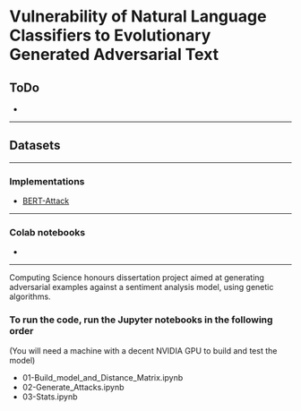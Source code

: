 # Vulnerability of Natural Language Classifiers to Evolutionary Generated Adversarial Text

## ToDo
- 
---
## Datasets

---
### Implementations
- [BERT-Attack](https://github.com/LinyangLee/BERT-Attack)

---
### Colab notebooks
- 
--- 



Computing Science honours dissertation project aimed at generating adversarial examples against a sentiment analysis model, using genetic algorithms. 

### To run the code, run the Jupyter notebooks in the following order
(You will need a machine with a decent NVIDIA GPU to build and test the model)
- 01-Build_model_and_Distance_Matrix.ipynb
- 02-Generate_Attacks.ipynb
- 03-Stats.ipynb
